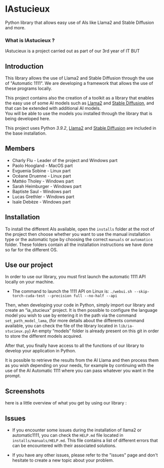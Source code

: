 # IAstucieux
 Python library that allows easy use of AIs like Llama2 and Stable Diffusion and more.

### What is IAstucieux ? 
IAstucieux is a project carried out as part of our 3rd year of IT BUT

## Introduction
This library allows the use of Llama2 and Stable Diffusion through the use of "Automatic 1111". We are developing a framework that allows the use of these programs locally.

This project contains also the creation of a toolkit as a library that enables the easy use of some AI models
such as [Llama2](https://github.com/facebookresearch/llama) and [Stable Diffusion](https://github.com/CompVis/stable-diffusion), and that can be extended with additional AI models.<br/>
You will be able to use the models you installed through the library that is being developed here.

This project uses Python *3.9.2*, [Llama2](https://github.com/facebookresearch/llama) and [Stable Diffusion](https://github.com/CompVis/stable-diffusion) are included in the base installation.


## Members 
- Charly Flu - Leader of the project and Windows part
- Paolo Hoogland - MacOS part 
- Evguenia Sobine - Linux part 
- Océane Druenne - Linux part 
- Mattéo Tholey - Windows part 
- Sarah Heimburger - Windows part
- Baptiste Saul - Windows part 
- Lucas Grethler - Windows part 
- Isaïe Debèze - Windows part 


## Installation

To install the different AIs available, open the `installs` folder at the root of the project then choose whether you want to use the manual installation type or the automatic type by choosing the correct `manuals` or `automatics` folder. These folders contain all the installation instructions we have done so far for the different OS.

## Use our project 

In order to use our library, you must first launch the automatic 1111 API locally on your machine.

- The command to launch the 1111 API on Linux is: `./webui.sh --skip-torch-cuda-test --precision full --no-half --api`

Then, when developing your code in Python, simply import our library and create an “ia_stucieux” project.
It is then possible to configure the language model you wish to use by entering it in the path via the command `set_path_model_lama`, (for more details about the differents command available, you can check the file of the library located in `lib/ia-stucieux.py`)
An empty “models” folder is already present on this git in order to store the different models acquired.

After that, you finally have access to all the functions of our library to develop your application in Python.

It is possible to retrieve the results from the AI Llama and then process them as you wish depending on your needs, for example by continuing with the use of the AI Automatic 1111 where you can pass whatever you want in the prompt.


## Screenshots 

here is a little overview of what you get by using our library : 




## Issues 

- If you encounter some issues during the installation of llama2 or automatic1111, you can check the `HELP.md` file located in `installs/manuals/HELP.md`. This file contains a list of different errors that can be encountered with their associated solutions.

- If you have any other issues, please refer to the "issues" page and don't hesitate to create a new topic about your problem.

